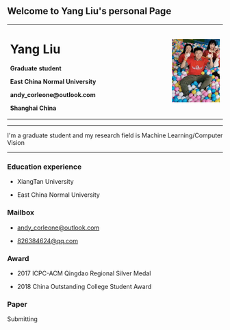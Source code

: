 ## Welcome to Yang Liu's personal Page


<div>
<table border="0">
  <tr>
    <td width="75%">
      <h1>Yang Liu</h1>
      <p><b>Graduate student</b></p>
      <p><b>East China Normal University</b></p>
      <p><b>andy_corleone@outlook.com</b></p>
      <p><b>Shanghai China</b></p>
    </td>
    <td width="25%">
      <img src="/d082d636541e07ea820410f54e26fe9.jpg" width="100%">
    </td>
  </tr>
</table>
</div>

---

I'm a graduate student and my research field is Machine Learning/Computer Vision

---

### Education experience
- XiangTan University

- East China Normal University

### Mailbox
- andy_corleone@outlook.com

- 826384624@qq.com


### Award
- 2017 ICPC-ACM Qingdao Regional Silver Medal

- 2018 China Outstanding College Student Award


### Paper
Submitting


